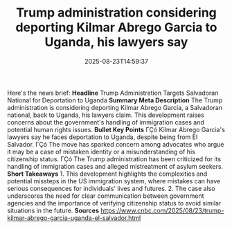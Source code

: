 ﻿---
title: "Trump administration considering deporting Kilmar Abrego Garcia to Uganda, his lawyers say"
date: "2025-08-23T14:59:37"
category: "Markets"
summary: ""
slug: "trump administration considering deporting kilmar abrego gar"
source_urls:
  - "https://www.cnbc.com/2025/08/23/trump-kilmar-abrego-garcia-uganda-el-salvador.html"
seo:
  title: "Trump administration considering deporting Kilmar Abrego Garcia to Uganda, his lawyers say | Hash n Hedge"
  description: ""
  keywords: ["news", "markets", "brief"]
---
Here's the news brief:  **Headline** Trump Administration Targets Salvadoran National for Deportation to Uganda  **Summary Meta Description** The Trump administration is considering deporting Kilmar Abrego Garcia, a Salvadoran national, back to Uganda, his lawyers claim. This development raises concerns about the government's handling of immigration cases and potential human rights issues.  **Bullet Key Points**  ΓÇó Kilmar Abrego Garcia's lawyers say he faces deportation to Uganda, despite being from El Salvador. ΓÇó The move has sparked concern among advocates who argue it may be a case of mistaken identity or a misunderstanding of his citizenship status. ΓÇó The Trump administration has been criticized for its handling of immigration cases and alleged mistreatment of asylum seekers.  **Short Takeaways**  1. This development highlights the complexities and potential missteps in the US immigration system, where mistakes can have serious consequences for individuals' lives and futures. 2. The case also underscores the need for clear communication between government agencies and the importance of verifying citizenship status to avoid similar situations in the future.  **Sources** https://www.cnbc.com/2025/08/23/trump-kilmar-abrego-garcia-uganda-el-salvador.html 
